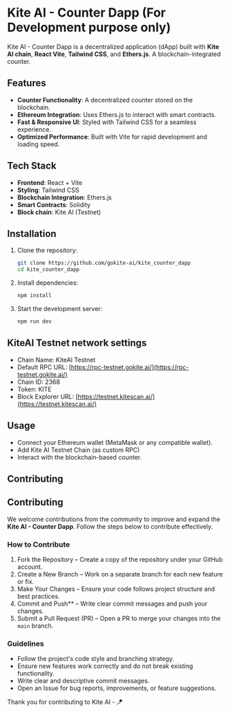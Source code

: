 # Kite AI - Counter Dapp (For Development purpose only)

Kite AI - Counter Dapp is a decentralized application (dApp) built with **Kite AI chain**, **React Vite**, **Tailwind CSS**, and **Ethers.js**. A blockchain-integrated counter.

## Features

- **Counter Functionality**: A decentralized counter stored on the blockchain.
- **Ethereum Integration**: Uses Ethers.js to interact with smart contracts.
- **Fast & Responsive UI**: Styled with Tailwind CSS for a seamless experience.
- **Optimized Performance**: Built with Vite for rapid development and loading speed.

## Tech Stack

- **Frontend**: React + Vite
- **Styling**: Tailwind CSS
- **Blockchain Integration**: Ethers.js
- **Smart Contracts**: Solidity
- **Block chain**: Kite AI (Testnet)

## Installation

1. Clone the repository:
   ```sh
   git clone https://github.com/gokite-ai/kite_counter_dapp
   cd kite_counter_dapp
   ```
2. Install dependencies:
   ```sh
   npm install
   ```
3. Start the development server:
   ```sh
   npm run dev
   ```

## KiteAI Testnet network settings

- Chain Name: KiteAI Testnet  
- Default RPC URL: [https://rpc-testnet.gokite.ai/](https://rpc-testnet.gokite.ai/)  
- Chain ID: 2368  
- Token: KITE  
- Block Explorer URL: [https://testnet.kitescan.ai/](https://testnet.kitescan.ai/)  

## Usage

- Connect your Ethereum wallet (MetaMask or any compatible wallet).
- Add Kite AI Testnet Chain (as custom RPC)
- Interact with the blockchain-based counter.

## Contributing

## **Contributing**

We welcome contributions from the community to improve and expand the **Kite AI - Counter Dapp**. Follow the steps below to contribute effectively.

### **How to Contribute**
1. Fork the Repository – Create a copy of the repository under your GitHub account.  
2. Create a New Branch – Work on a separate branch for each new feature or fix.  
3. Make Your Changes – Ensure your code follows project structure and best practices.  
4. Commit and Push** – Write clear commit messages and push your changes.  
5. Submit a Pull Request (PR) – Open a PR to merge your changes into the `main` branch.  

### **Guidelines**
- Follow the project's code style and branching strategy.  
- Ensure new features work correctly and do not break existing functionality.  
- Write clear and descriptive commit messages.  
- Open an Issue for bug reports, improvements, or feature suggestions.  

Thank you for contributing to Kite AI - 🪁 
